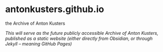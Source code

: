 # antonkusters.github.io
the Archive of Anton Kusters

_This will serve as the future publicly accessible Archive of Anton Kusters, published as a static website (either directly from Obsidian, or through Jekyll – meaning GitHub Pages)_
